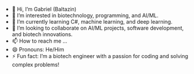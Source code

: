 - 👋 Hi, I’m Gabriel (Baltazin) 
- 👀 I’m interested in biotechnology, programming, and AI/ML.
- 🌱 I’m currently learning C#, machine learning, and deep learning.
- 💞️ I’m looking to collaborate on AI/ML projects, software development, and biotech innovations.
- 📫 How to reach me ...
- 😄 Pronouns: He/Him
- ⚡ Fun fact: I’m a biotech engineer with a passion for coding and solving complex problems!

<!---
Baltazin/Baltazin is a ✨ special ✨ repository because its `README.md` (this file) appears on your GitHub profile.
You can click the Preview link to take a look at your changes.
--->
